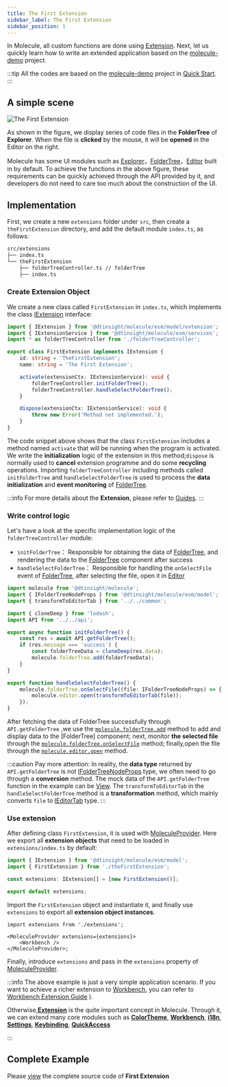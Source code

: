 ```yaml
---
title: The First Extension
sidebar_label: The First Extension
sidebar_position: 1
---
```


In Molecule, all custom functions are done using [Extension](./guides/extension). Next, let us quickly learn how to write an extended application based on the [molecule-demo][demo-url] project.

:::tip
All the codes are based on the [molecule-demo](https://github.com/DTStack/molecule-examples/tree/main/packages/molecule-demo) project in [Quick Start](./quick-start).
:::

## A simple scene

![The First Extension](/img/the-first-extension.png)

As shown in the figure, we display series of code files in the **FolderTree** of **Explorer**. When the file is **clicked** by the mouse, it will be **opened** in the Editor on the right.

Molecule has some UI modules such as [Explorer](./guides/extend-builtin-ui.md#explorer)，[FolderTree][foldertree-url]，[Editor](./guides/extend-workbench#editor) built in by default.
To achieve the functions in the above figure, these requirements can be quickly achieved through the API provided by it, and developers do not need to care too much about the construction of the UI.

## Implementation

First, we create a new `extensions` folder under `src`, then create a `theFirstExtension` directory, and add the default module `index.ts`, as follows:

```bash
src/extensions
├── index.ts
└── theFirstExtension
    ├── folderTreeController.ts // folderTree
    ├── index.ts
```

### Create Extension Object

We create a new class called `FirstExtension` in `index.ts`, which implements the class [IExtension](./api/interfaces/molecule.model.IExtension) interface:

```ts title="src/extensions/theFirstExtension/index.ts"
import { IExtension } from '@dtinsight/molecule/esm/model/extension';
import { IExtensionService } from '@dtinsight/molecule/esm/services';
import * as folderTreeController from './folderTreeController';

export class FirstExtension implements IExtension {
    id: string = 'TheFirstExtension';
    name: string = 'The First Extension';

    activate(extensionCtx: IExtensionService): void {
        folderTreeController.initFolderTree();
        folderTreeController.handleSelectFolderTree();
    }

    dispose(extensionCtx: IExtensionService): void {
        throw new Error('Method not implemented.');
    }
}
```

The code snippet above shows that the class `FirstExtension` includes a method named `activate` that will be running when the program is activated. We write the **initialization** logic of the extension in this method;`dispose` is normally used to **cancel** extension programme and do some **recycling** operations. Importing `folderTreeController` including methods called `initFolderTree` and `handleSelectFolderTree` is used to process the **data initialization** and **event monitoring** of [FolderTree][foldertree-url].

:::info
For more details about the **Extension**, please refer to [Guides](./guides/extension.md).
:::

### Write control logic

Let's have a look at the specific implementation logic of the `folderTreeController` module:

-   `initFolderTree`： Responsible for obtaining the data of [FolderTree][foldertree-url], and rendering the data to the [FolderTree][foldertree-url] component after success
-   `handleSelectFolderTree`： Responsible for handling the `onSelectFile` event of [FolderTree][foldertree-url], after selecting the file, open it in [Editor](./api/namespaces/molecule#editor)

```ts title="/src/extensions/theFirstExtension/folderTreeController.ts"
import molecule from '@dtinsight/molecule';
import { IFolderTreeNodeProps } from '@dtinsight/molecule/esm/model';
import { transformToEditorTab } from '../../common';

import { cloneDeep } from 'lodash';
import API from '../../api';

export async function initFolderTree() {
    const res = await API.getFolderTree();
    if (res.message === 'success') {
        const folderTreeData = cloneDeep(res.data);
        molecule.folderTree.add(folderTreeData);
    }
}

export function handleSelectFolderTree() {
    molecule.folderTree.onSelectFile((file: IFolderTreeNodeProps) => {
        molecule.editor.open(transformToEditorTab(file));
    });
}
```

After fetching the data of FolderTree successfully through `API.getFolderTree` ,we use the [`molecule.folderTree.add`](./api/classes/molecule.FolderTreeService#add) method to add and display data to the [FolderTree] component; next, monitor **the selected file** through the [`molecule.folderTree.onSelectFile`](./api/classes/molecule.FolderTreeService#onselectfile) method; finally,open the file through the [`molecule.editor.open`](./api/interfaces/molecule.IEditorService#open) method.

:::caution
Pay more attention: In reality, the **data type** returned by `API.getFolderTree` is not [IFolderTreeNodeProps](./api/interfaces/molecule.model.IFolderTreeNodeProps) type, we often need to go through a **conversion** method. The mock data of the `API.getFolderTree` function in the example can be [View](https://github.com/DTStack/molecule-examples/blob/main/packages/molecule-demo/public/mock/folderTree.json). The `transformToEditorTab` in the `handleSelectFolderTree` method is a **transformation** method, which mainly converts `file` to [IEditorTab](./api/interfaces/molecule.model.IEditorTab) type.
:::

### Use extension

After defining class `FirstExtension`, it is used with [MoleculeProvider][provider-url]. Here we export all **extension objects** that need to be loaded in `extensions/index.ts` by default:

```ts title="/src/extensions/index.ts"
import { IExtension } from '@dtinsight/molecule/esm/model';
import { FirstExtension } from './theFirstExtension';

const extensions: IExtension[] = [new FirstExtension()];

export default extensions;
```

Import the `FirstExtension` object and instantiate it, and finally use `extensions` to export all **extension object instances**.

```tsx title="/src/app.tsx"
import extensions from './extensions';

<MoleculeProvider extensions={extensions}>
    <Workbench />
</MoleculeProvider>;
```

Finally, introduce `extensions` and pass in the `extensions` property of [MoleculeProvider][provider-url].

:::info
The above example is just a very simple application scenario. If you want to achieve a richer extension to [Workbench](/guides/extend-workbench.md), you can refer to [Workbench Extension Guide](./guides/extend-workbench.md) ).

Otherwise,[**Extension**](./guides/extension.md) is the quite important concept in Molecule.
Through it, we can extend many core modules such as [**ColorTheme**](./guides/extend-color-theme.md), [**Workbench**](guides/extend-workbench.md), [**i18n**](./guides/extend-locales.md),
[**Settings**](./guides/extend-settings.md), [**Keybinding**](./guides/extend-keybinding.md), [**QuickAccess**](./guides/extend-quick-access.md)

:::

## Complete Example

Please [view][demo-url] the complete source code of **First Extension**

[demo-url]: https://github.com/DTStack/molecule-examples/tree/main/packages/molecule-demo/src/extensions/theFirstExtension
[foldertree-url]: ./guides/extend-builtin-ui#foldertree
[provider-url]: ./api/classes/MoleculeProvider
